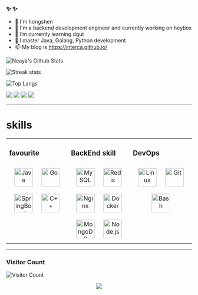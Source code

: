 ### ✨ ✨ 

- 👋 I'm hongshen
- 🔭 I'm a backend development engineer and currently working on heybox
- 🌱 I’m currently learning dgut
- 🤔 I master Java, Golang, Python development
- 📫 My blog is https://interca.github.io/

![Neaya's Github Stats](https://github-readme-stats.vercel.app/api?username=interca&show_icons=true&theme=tokyonight&count_private=true&hide_border=true)


<!-- 
[![Top Langs](https://github-readme-stats.vercel.app/api/top-langs/?username=interca&layout=compact&theme=dark)](https://github.com/JimouChen/github-readme-stats) -->

![Streak stats](https://github-readme-streak-stats.herokuapp.com/?user=interca&show_icons=true&theme=tokyonight)

![Top Langs](https://github-readme-stats.vercel.app/api/top-langs/?username=interca&hide_border=true&layout=compact&theme=radical&langs_count=5)


![](https://img.shields.io/badge/Go-v1.17-blue?style=for-the-badge&logo=go&logoColor=white)
![](https://img.shields.io/badge/C++-dark?style=for-the-badge&logo=cplusplus&logoColor=dark)
![](https://img.shields.io/badge/Docker-009acd?style=for-the-badge&logo=docker&logoColor=dark)
![](https://img.shields.io/badge/Java-009acd?style=for-the-badge&logo=java&logoColor=blue)

-- --

# skills 
<table><tr><td valign="top" width="33%">

### favourite  
<div align="center">  
<img style="margin: 10px" src="https://profilinator.rishav.dev/skills-assets/java-original-wordmark.svg" alt="Java" height="50" />
<img style="margin: 10px" src="https://profilinator.rishav.dev/skills-assets/go-original.svg" alt="Go" height="50" />
<img style="margin: 10px" src="https://profilinator.rishav.dev/skills-assets/springio-icon.svg" alt="SpringBoot" height="50" />
<a href="https://www.cplusplus.com/" target="_blank"><img style="margin: 10px" src="https://profilinator.rishav.dev/skills-assets/cplusplus-original.svg" alt="C++" height="50" /></a>  
</div>


</td><td valign="top" width="33%">



### BackEnd skill 
<div align="center"> 
<img style="margin: 10px" src="https://profilinator.rishav.dev/skills-assets/mysql-original-wordmark.svg" alt="MySQL" height="50" />  
<img style="margin: 10px" src="https://profilinator.rishav.dev/skills-assets/redis-original-wordmark.svg" alt="Redis" height="50" /> 
<img style="margin: 10px" src="https://profilinator.rishav.dev/skills-assets/nginx-original.svg" alt="Nginx" height="50" />
<img style="margin: 10px" src="https://profilinator.rishav.dev/skills-assets/docker-original-wordmark.svg" alt="Docker" height="50" />
<a href="https://www.mongodb.com/" target="_blank"><img style="margin: 10px" src="https://profilinator.rishav.dev/skills-assets/mongodb-original-wordmark.svg" alt="MongoDB" height="50" /></a> 
<a href="https://nodejs.org/" target="_blank"><img style="margin: 10px" src="https://profilinator.rishav.dev/skills-assets/nodejs-original-wordmark.svg" alt="Node.js" height="50" /></a> 
</div>
</td><td valign="top" width="33%">

### DevOps
<div align="center">   
<a href="https://www.linux.org/" target="_blank"><img style="margin: 10px" src="https://profilinator.rishav.dev/skills-assets/linux-original.svg" alt="Linux" height="50" /></a>  
<a href="https://github.com/" target="_blank"><img style="margin: 10px" src="https://profilinator.rishav.dev/skills-assets/git-scm-icon.svg" alt="Git" height="50" /></a>  
<a href="https://www.gnu.org/software/bash/" target="_blank"><img style="margin: 10px" src="https://profilinator.rishav.dev/skills-assets/gnu_bash-icon.svg" alt="Bash" height="50" /></a>  
</div>

</td></tr></table>  

-- --
### Visitor Count


![Visitor Count](https://profile-counter.glitch.me/interca/count.svg)
<div align="center">
<img src="https://komarev.com/ghpvc/?username=interca&&style=flat-square" align="center" />
</div> 
